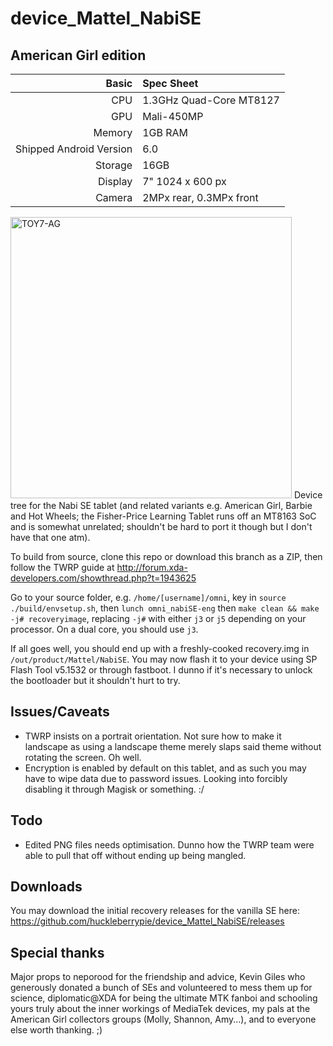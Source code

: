 # device_Mattel_NabiSE
## American Girl edition

Basic   | Spec Sheet
-------:|:-------------------------
CPU     | 1.3GHz Quad-Core MT8127
GPU     | Mali-450MP
Memory  | 1GB RAM
Shipped Android Version | 6.0
Storage | 16GB
Display | 7" 1024 x 600 px
Camera  | 2MPx rear, 0.3MPx front

<img src="https://i.imgur.com/Tg7iPWq.png" alt="TOY7-AG" height="450" width="450"/>
Device tree for the Nabi SE tablet (and related variants e.g. American Girl, Barbie and Hot Wheels; the Fisher-Price Learning Tablet runs off an MT8163 SoC and is somewhat unrelated; shouldn't be hard to port it though but I don't have that one atm).

To build from source, clone this repo or download this branch as a ZIP, then follow the TWRP guide at http://forum.xda-developers.com/showthread.php?t=1943625

Go to your source folder, e.g. `/home/[username]/omni`, key in `source ./build/envsetup.sh`, then `lunch omni_nabiSE-eng` then `make clean && make -j# recoveryimage`, replacing `-j#` with either `j3` or `j5` depending on your processor. On a dual core, you should use `j3`.

If all goes well, you should end up with a freshly-cooked recovery.img in `/out/product/Mattel/NabiSE`. You may now flash it to your device using SP Flash Tool v5.1532 or through fastboot. I dunno if it's necessary to unlock the bootloader but it shouldn't hurt to try.

## Issues/Caveats
* TWRP insists on a portrait orientation. Not sure how to make it landscape as using a landscape theme merely slaps said theme without rotating the screen. Oh well.
* Encryption is enabled by default on this tablet, and as such you may have to wipe data due to password issues. Looking into forcibly disabling it through Magisk or something. :/

## Todo
* Edited PNG files needs optimisation. Dunno how the TWRP team were able to pull that off without ending up being mangled.

## Downloads
You may download the initial recovery releases for the vanilla SE here: https://github.com/huckleberrypie/device_Mattel_NabiSE/releases

## Special thanks
Major props to neporood for the friendship and advice, Kevin Giles who generously donated a bunch of SEs and volunteered to mess them up for science, diplomatic@XDA for being the ultimate MTK fanboi and schooling yours truly about the inner workings of MediaTek devices, my pals at the American Girl collectors groups (Molly, Shannon, Amy...), and to everyone else worth thanking. ;)
